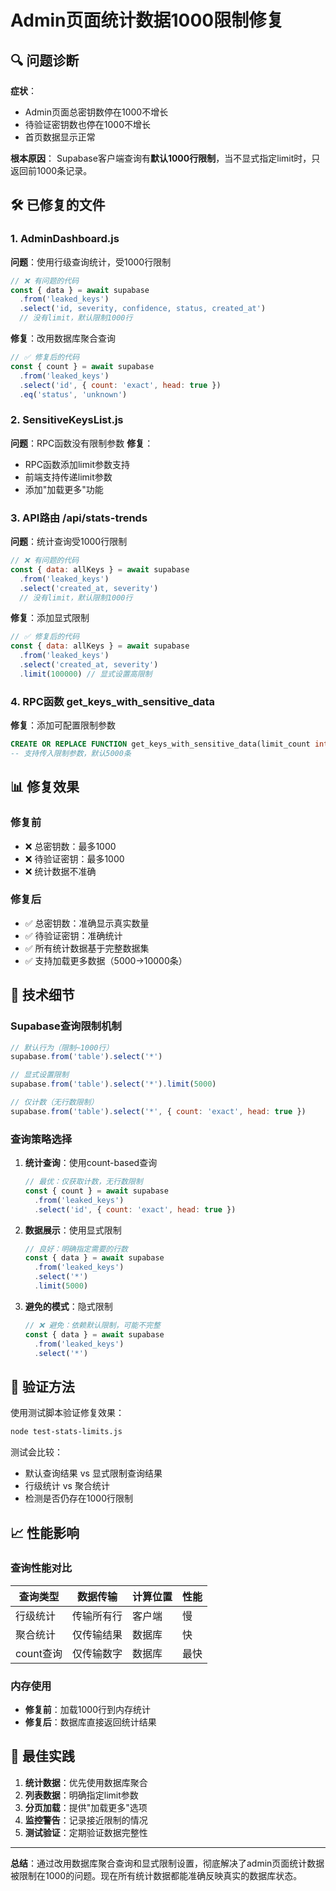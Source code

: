 # Admin页面统计数据1000限制修复

## 🔍 问题诊断

**症状**：
- Admin页面总密钥数停在1000不增长
- 待验证密钥数也停在1000不增长  
- 首页数据显示正常

**根本原因**：
Supabase客户端查询有**默认1000行限制**，当不显式指定limit时，只返回前1000条记录。

## 🛠️ 已修复的文件

### 1. AdminDashboard.js
**问题**：使用行级查询统计，受1000行限制
```javascript
// ❌ 有问题的代码
const { data } = await supabase
  .from('leaked_keys')
  .select('id, severity, confidence, status, created_at')
  // 没有limit，默认限制1000行
```

**修复**：改用数据库聚合查询
```javascript
// ✅ 修复后的代码  
const { count } = await supabase
  .from('leaked_keys')
  .select('id', { count: 'exact', head: true })
  .eq('status', 'unknown')
```

### 2. SensitiveKeysList.js
**问题**：RPC函数没有限制参数
**修复**：
- RPC函数添加limit参数支持
- 前端支持传递limit参数
- 添加"加载更多"功能

### 3. API路由 /api/stats-trends
**问题**：统计查询受1000行限制
```javascript
// ❌ 有问题的代码
const { data: allKeys } = await supabase
  .from('leaked_keys')
  .select('created_at, severity')
  // 没有limit，默认限制1000行
```

**修复**：添加显式限制
```javascript
// ✅ 修复后的代码
const { data: allKeys } = await supabase
  .from('leaked_keys')
  .select('created_at, severity')
  .limit(100000) // 显式设置高限制
```

### 4. RPC函数 get_keys_with_sensitive_data
**修复**：添加可配置限制参数
```sql
CREATE OR REPLACE FUNCTION get_keys_with_sensitive_data(limit_count integer DEFAULT NULL)
-- 支持传入限制参数，默认5000条
```

## 📊 修复效果

### 修复前
- ❌ 总密钥数：最多1000
- ❌ 待验证密钥：最多1000  
- ❌ 统计数据不准确

### 修复后
- ✅ 总密钥数：准确显示真实数量
- ✅ 待验证密钥：准确统计
- ✅ 所有统计数据基于完整数据集
- ✅ 支持加载更多数据（5000→10000条）

## 🔧 技术细节

### Supabase查询限制机制
```javascript
// 默认行为（限制~1000行）
supabase.from('table').select('*')

// 显式设置限制
supabase.from('table').select('*').limit(5000)

// 仅计数（无行数限制）
supabase.from('table').select('*', { count: 'exact', head: true })
```

### 查询策略选择

1. **统计查询**：使用count-based查询
   ```javascript
   // 最优：仅获取计数，无行数限制
   const { count } = await supabase
     .from('leaked_keys')
     .select('id', { count: 'exact', head: true })
   ```

2. **数据展示**：使用显式限制
   ```javascript
   // 良好：明确指定需要的行数
   const { data } = await supabase
     .from('leaked_keys')
     .select('*')
     .limit(5000)
   ```

3. **避免的模式**：隐式限制
   ```javascript
   // ❌ 避免：依赖默认限制，可能不完整
   const { data } = await supabase
     .from('leaked_keys')
     .select('*')
   ```

## 🧪 验证方法

使用测试脚本验证修复效果：
```bash
node test-stats-limits.js
```

测试会比较：
- 默认查询结果 vs 显式限制查询结果
- 行级统计 vs 聚合统计
- 检测是否仍存在1000行限制

## 📈 性能影响

### 查询性能对比
| 查询类型 | 数据传输 | 计算位置 | 性能 |
|---------|----------|----------|------|
| 行级统计 | 传输所有行 | 客户端 | 慢 |
| 聚合统计 | 仅传输结果 | 数据库 | 快 |
| count查询 | 仅传输数字 | 数据库 | 最快 |

### 内存使用
- **修复前**：加载1000行到内存统计
- **修复后**：数据库直接返回统计结果

## 🚀 最佳实践

1. **统计数据**：优先使用数据库聚合
2. **列表数据**：明确指定limit参数
3. **分页加载**：提供"加载更多"选项
4. **监控警告**：记录接近限制的情况
5. **测试验证**：定期验证数据完整性

---

**总结**：通过改用数据库聚合查询和显式限制设置，彻底解决了admin页面统计数据被限制在1000的问题。现在所有统计数据都能准确反映真实的数据库状态。